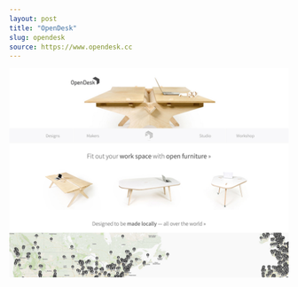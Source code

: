 ```yaml
---
layout: post
title: "OpenDesk"
slug: opendesk
source: https://www.opendesk.cc
---
```


<img src="/screenshots/opendesk.jpg">
